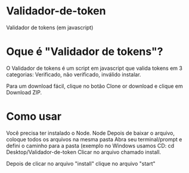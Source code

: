 # Validador-de-token

Validador de tokens (em javascript)

# Oque é "Validador de tokens"?

O Validador de tokens é um script em javascript que valida tokens em 3 categorias: Verificado, não verificado, inválido
instalar.

Para um download fácil, clique no botão Clone or download e clique em Download ZIP.

# Como usar

Você precisa ter instalado o Node. Node
Depois de baixar o arquivo, coloque todos os arquivos na mesma pasta
Abra seu terminal/prompt e defini o caminho para a pasta (exemplo no Windows usamos CD: cd Desktop/Validador-de-token
Clicar no arquivo chamado install.

Depois de clicar no arquivo "install" clique no arquivo "start"
